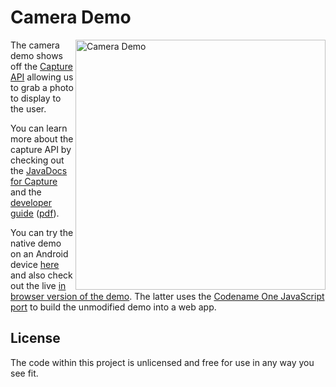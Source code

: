 # Camera Demo

<img align="right" width="400px" src="https://www.codenameone.com/img/camera-demo-screenshot.png" alt="Camera Demo">


The camera demo shows off the [Capture API](https://www.codenameone.com/manual/misc-features.html#_capture_photos_video_audio) allowing us to grab a photo to display to the user. 

You can learn more about the capture API by checking out the [JavaDocs for Capture](https://www.codenameone.com/javadoc/com/codename1/capture/Capture.html) and the [developer guide](https://www.codenameone.com/manual/) ([pdf](https://www.codenameone.com/files/developer-guide.pdf)).

You can try the native demo on an Android device [here](https://www.codenameone.com/demos-Camera.html) and also check out the live [in browser version of the demo](https://www.codenameone.com/demos/CameraDemo/). The latter uses the [Codename One JavaScript port](https://www.codenameone.com/blog/javascript-port.html) to build the unmodified demo into a web app.

## License 

The code within this project is unlicensed and free for use in any way you see fit.
